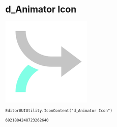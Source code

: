 # d_Animator Icon
![](/img/d_Animator%20Icon.png)

``` CSharp
EditorGUIUtility.IconContent("d_Animator Icon")
```
```
6921884248723262640
```
